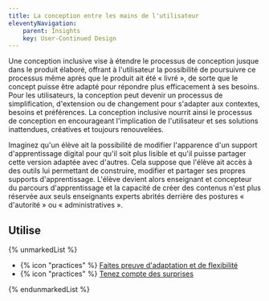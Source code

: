 ```yaml
---
title: La conception entre les mains de l'utilisateur
eleventyNavigation:
    parent: Insights
    key: User-Continued Design
---
```


Une conception inclusive vise à étendre le processus de conception jusque dans le produit élaboré, offrant à
l'utilisateur la possibilité de poursuivre ce processus même après que le produit ait été « livré », de sorte que le
concept puisse être adapté pour répondre plus efficacement à ses besoins. Pour les utilisateurs, la conception peut
devenir un processus de simplification, d'extension ou de changement pour s'adapter aux contextes, besoins et
préférences. La conception inclusive nourrit ainsi le processus de conception en encourageant l'implication de
l'utilisateur et ses solutions inattendues, créatives et toujours renouvelées.

Imaginez qu'un élève ait la possibilité de modifier l'apparence d'un support d'apprentissage digital pour qu'il soit
plus lisible et qu'il puisse partager cette version adaptée avec d'autres. Cela suppose que l'élève ait accès à des
outils lui permettant de construire, modifier et partager ses propres supports d'apprentissage. L'élève devient alors
enseignant et concepteur du parcours d'apprentissage et la capacité de créer des contenus n'est plus réservée aux seuls
enseignants experts abrités derrière des postures « d'autorité » ou « administratives ».

## Utilise

{% unmarkedList %}

* {% icon "practices" %} [Faites preuve d'adaptation et de flexibilité](../../pratiques/faites-preuve-dadaptation-et-de-flexibilite/)
* {% icon "practices" %} [Tenez compte des surprises](../../pratiques/tenez-compte-des-surprises/)

{% endunmarkedList %}
